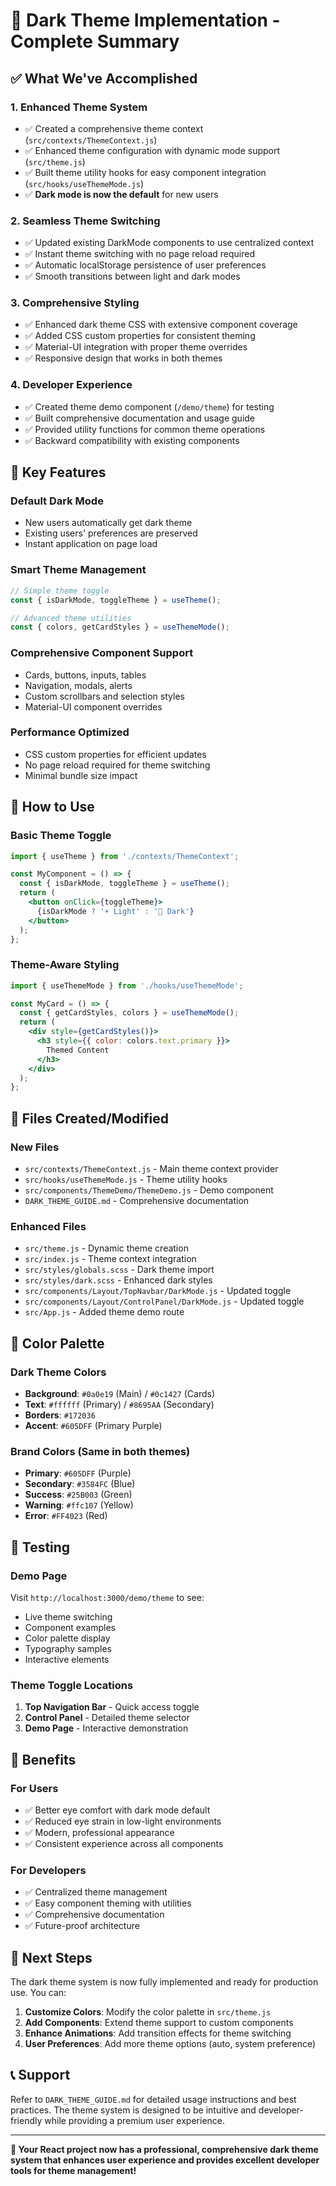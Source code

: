 # 🌙 Dark Theme Implementation - Complete Summary

## ✅ What We've Accomplished

### 1. **Enhanced Theme System**
- ✅ Created a comprehensive theme context (`src/contexts/ThemeContext.js`)
- ✅ Enhanced theme configuration with dynamic mode support (`src/theme.js`)
- ✅ Built theme utility hooks for easy component integration (`src/hooks/useThemeMode.js`)
- ✅ **Dark mode is now the default** for new users

### 2. **Seamless Theme Switching**
- ✅ Updated existing DarkMode components to use centralized context
- ✅ Instant theme switching with no page reload required
- ✅ Automatic localStorage persistence of user preferences
- ✅ Smooth transitions between light and dark modes

### 3. **Comprehensive Styling**
- ✅ Enhanced dark theme CSS with extensive component coverage
- ✅ Added CSS custom properties for consistent theming
- ✅ Material-UI integration with proper theme overrides
- ✅ Responsive design that works in both themes

### 4. **Developer Experience**
- ✅ Created theme demo component (`/demo/theme`) for testing
- ✅ Built comprehensive documentation and usage guide
- ✅ Provided utility functions for common theme operations
- ✅ Backward compatibility with existing components

## 🎯 Key Features

### **Default Dark Mode**
- New users automatically get dark theme
- Existing users' preferences are preserved
- Instant application on page load

### **Smart Theme Management**
```jsx
// Simple theme toggle
const { isDarkMode, toggleTheme } = useTheme();

// Advanced theme utilities
const { colors, getCardStyles } = useThemeMode();
```

### **Comprehensive Component Support**
- Cards, buttons, inputs, tables
- Navigation, modals, alerts
- Custom scrollbars and selection styles
- Material-UI component overrides

### **Performance Optimized**
- CSS custom properties for efficient updates
- No page reload required for theme switching
- Minimal bundle size impact

## 🚀 How to Use

### **Basic Theme Toggle**
```jsx
import { useTheme } from './contexts/ThemeContext';

const MyComponent = () => {
  const { isDarkMode, toggleTheme } = useTheme();
  return (
    <button onClick={toggleTheme}>
      {isDarkMode ? '☀️ Light' : '🌙 Dark'}
    </button>
  );
};
```

### **Theme-Aware Styling**
```jsx
import { useThemeMode } from './hooks/useThemeMode';

const MyCard = () => {
  const { getCardStyles, colors } = useThemeMode();
  return (
    <div style={getCardStyles()}>
      <h3 style={{ color: colors.text.primary }}>
        Themed Content
      </h3>
    </div>
  );
};
```

## 📁 Files Created/Modified

### **New Files**
- `src/contexts/ThemeContext.js` - Main theme context provider
- `src/hooks/useThemeMode.js` - Theme utility hooks
- `src/components/ThemeDemo/ThemeDemo.js` - Demo component
- `DARK_THEME_GUIDE.md` - Comprehensive documentation

### **Enhanced Files**
- `src/theme.js` - Dynamic theme creation
- `src/index.js` - Theme context integration
- `src/styles/globals.scss` - Dark theme import
- `src/styles/dark.scss` - Enhanced dark styles
- `src/components/Layout/TopNavbar/DarkMode.js` - Updated toggle
- `src/components/Layout/ControlPanel/DarkMode.js` - Updated toggle
- `src/App.js` - Added theme demo route

## 🎨 Color Palette

### **Dark Theme Colors**
- **Background**: `#0a0e19` (Main) / `#0c1427` (Cards)
- **Text**: `#ffffff` (Primary) / `#8695AA` (Secondary)
- **Borders**: `#172036`
- **Accent**: `#605DFF` (Primary Purple)

### **Brand Colors** (Same in both themes)
- **Primary**: `#605DFF` (Purple)
- **Secondary**: `#3584FC` (Blue)
- **Success**: `#25B003` (Green)
- **Warning**: `#ffc107` (Yellow)
- **Error**: `#FF4023` (Red)

## 🔧 Testing

### **Demo Page**
Visit `http://localhost:3000/demo/theme` to see:
- Live theme switching
- Component examples
- Color palette display
- Typography samples
- Interactive elements

### **Theme Toggle Locations**
1. **Top Navigation Bar** - Quick access toggle
2. **Control Panel** - Detailed theme selector
3. **Demo Page** - Interactive demonstration

## 🎯 Benefits

### **For Users**
- ✅ Better eye comfort with dark mode default
- ✅ Reduced eye strain in low-light environments
- ✅ Modern, professional appearance
- ✅ Consistent experience across all components

### **For Developers**
- ✅ Centralized theme management
- ✅ Easy component theming with utilities
- ✅ Comprehensive documentation
- ✅ Future-proof architecture

## 🚀 Next Steps

The dark theme system is now fully implemented and ready for production use. You can:

1. **Customize Colors**: Modify the color palette in `src/theme.js`
2. **Add Components**: Extend theme support to custom components
3. **Enhance Animations**: Add transition effects for theme switching
4. **User Preferences**: Add more theme options (auto, system preference)

## 📞 Support

Refer to `DARK_THEME_GUIDE.md` for detailed usage instructions and best practices. The theme system is designed to be intuitive and developer-friendly while providing a premium user experience.

---

**🎉 Your React project now has a professional, comprehensive dark theme system that enhances user experience and provides excellent developer tools for theme management!**
